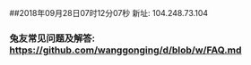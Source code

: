 ##2018年09月28日07时12分07秒 新址: 104.248.73.104
### 兔友常见问题及解答: https://github.com/wanggonging/d/blob/w/FAQ.md
